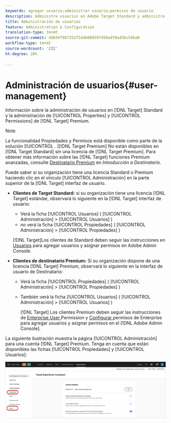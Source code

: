 ```yaml
---
keywords: agregar usuario;administrar usuario;permisos de usuario
description: Administre usuarios en Adobe Target Standard y administre propiedades y permisos de Enterprise en Adobe Target Premium.
title: Administración de usuarios
feature: Administration & Configuration
translation-type: tm+mt
source-git-commit: 48b94f967252f5ddb009597456edf0a43bc54ba6
workflow-type: tm+mt
source-wordcount: '232'
ht-degree: 20%

---
```



# Administración de usuarios{#user-management}

Información sobre la administración de usuarios en [!DNL Target] Standard y la administración de [!UICONTROL Properties] y [!UICONTROL Permissions] de [!DNL Target] Premium.

>[!NOTE]
>
>La funcionalidad Propiedades y Permisos está disponible como parte de la solución [!UICONTROL . ][!DNL Target Premium] No están disponibles en [!DNL Target Standard] sin una licencia de [!DNL Target Premium]. Para obtener más información sobre las [!DNL Target] funciones Premium avanzadas, consulte [Destinatario Premium](/help/c-intro/intro.md#premium) en *Introducción a Destinatario*.

Puede saber si su organización tiene una licencia Standard o Premium haciendo clic en el vínculo [!UICONTROL Administración] en la parte superior de la [!DNL Target] interfaz de usuario.

* **Clientes de Target Standard:** si su organización tiene una licencia  [!DNL Target] estándar, observará lo siguiente en la  [!DNL Target] interfaz de usuario:

   * Verá la ficha [!UICONTROL Usuarios] ( [!UICONTROL Administración] > [!UICONTROL Usuarios] )
   * *no* verá la ficha [!UICONTROL Propiedades] ( [!UICONTROL Administración] > [!UICONTROL Propiedades] )

   [!DNL Target]Los clientes de Standard deben seguir las instrucciones en [Usuarios](/help/administrating-target/c-user-management/c-user-management/user-management.md) para agregar usuarios y asignar permisos en Adobe Admin Console.

* **Clientes de destinatario Premium:** Si su organización dispone de una licencia  [!DNL Target] Premium, observará lo siguiente en la interfaz de usuario de Destinatario:

   * Verá la ficha [!UICONTROL Propiedades] ( [!UICONTROL Administración] > [!UICONTROL Propiedades] )
   * También verá la ficha [!UICONTROL Usuarios] ( [!UICONTROL Administración] > [!UICONTROL Usuarios] )

      [!DNL Target] Los clientes Premium deben seguir las instrucciones de  [Enterprise User ](/help/administrating-target/c-user-management/property-channel/property-channel.md#concept_E396B16FA2024ADBA27BC056138F9838) Permission y  [Configurar ](/help/administrating-target/c-user-management/property-channel/properties-overview.md#concept_22F2855DBF0D4754B9460F5D68749C71) permisos de Enterprise para agregar usuarios y asignar permisos en el  [!DNL Adobe Admin Console].

La siguiente ilustración muestra la página [!UICONTROL Administración] para una cuenta [!DNL Target] Premium. Tenga en cuenta que están disponibles las fichas [!UICONTROL Propiedades] y [!UICONTROL Usuarios]:

![Ficha Administración](/help/administrating-target/assets/premium.png)

